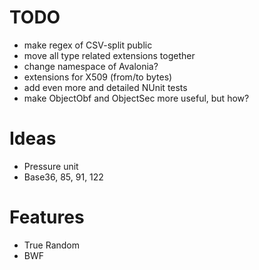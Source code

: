 # TODO
* make regex of CSV-split public
* move all type related extensions together
* change namespace of Avalonia?
* extensions for X509 (from/to bytes)
* add even more and detailed NUnit tests
* make ObjectObf and ObjectSec more useful, but how?

# Ideas
* Pressure unit
* Base36, 85,  91, 122

# Features
* True Random
* BWF